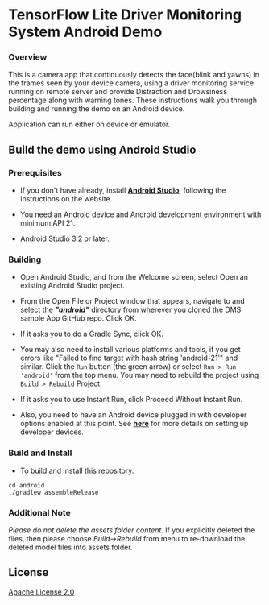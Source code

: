 # TensorFlow Lite Driver Monitoring System Android Demo

### Overview

This is a camera app that continuously detects the face(blink and yawns) in the frames seen by your device camera, using a driver monitoring service running on remote server and provide Distraction and Drowsiness percentage along with warning tones. These instructions walk you through building and running the demo on an Android device.

Application can run either on device or emulator.

## Build the demo using Android Studio

### Prerequisites

*   If you don't have already, install
    **[Android Studio](https://developer.android.com/studio/index.html)**,
    following the instructions on the website.

*   You need an Android device and Android development environment with minimum
    API 21.

*   Android Studio 3.2 or later.

### Building

*   Open Android Studio, and from the Welcome screen, select Open an existing
    Android Studio project.

*   From the Open File or Project window that appears, navigate to and select
    the **_"android"_** directory from
    wherever you cloned the DMS sample App GitHub repo. Click OK.

*   If it asks you to do a Gradle Sync, click OK.

*   You may also need to install various platforms and tools, if you get errors
    like "Failed to find target with hash string 'android-21'" and similar.
    Click the `Run` button (the green arrow) or select `Run > Run 'android'`
    from the top menu. You may need to rebuild the project using `Build >
    Rebuild` Project.

*   If it asks you to use Instant Run, click Proceed Without Instant Run.

*   Also, you need to have an Android device plugged in with developer options
    enabled at this point. See
    **[here](https://developer.android.com/studio/run/device)** for more details
    on setting up developer devices.

### Build and Install
* To build and install this repository.
```
cd android
./gradlew assembleRelease
```
### Additional Note
_Please do not delete the assets folder content_. If you explicitly deleted the files, then please choose *Build*->*Rebuild* from menu to re-download the deleted model files into assets folder.
## License

[Apache License 2.0](LICENSE)
